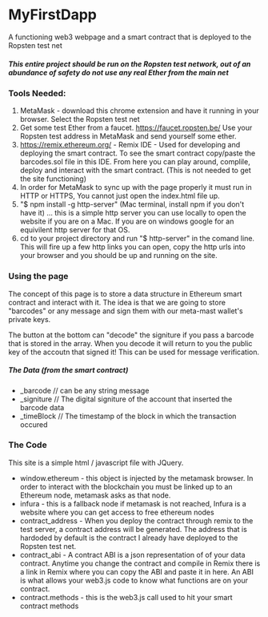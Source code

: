 # MyFirstDapp
A functioning web3 webpage and a smart contract that is deployed to the Ropsten test net

##### This entire project should be run on the Ropsten test network, out of an abundance of safety do not use any real Ether from the main net

### Tools Needed: 
1. MetaMask - download this chrome extension and have it running in your browser. Select the Ropsten test net
2. Get some test Ether from a faucet. https://faucet.ropsten.be/ Use your Ropsten test address in MetaMask and send yourself some ether.
3. https://remix.ethereum.org/ - Remix IDE - Used for developing and deploying the smart contract. To see the smart contract copy/paste the barcodes.sol file in this IDE. From here you can play around, complile, deploy and interact with the smart contract. (This is not needed to get the site functioning)
4. In order for MetaMask to sync up with the page properly it must run in HTTP or HTTPS, You cannot just open the index.html file up. 
5. "$ npm install -g http-server" (Mac terminal, install npm if you don't have it)  ... this is a simple http server you can use locally to open the website if you are on a Mac. If you are on windows google for an equivilent http server for that OS. 
6. cd to your project directory and run "$ http-server" in the comand line. This will fire up a few http links you can open, copy the http urls into your browser and you should be up and running on the site. 

### Using the page 
The concept of this page is to store a data structure in Ethereum smart contract and interact with it. The idea is that we are going to store "barcodes" or any message and sign them with our meta-mast wallet's private keys.

The button at the bottom can "decode" the signiture if you pass a barcode that is stored in the array. When you decode it will return to you the public key of the accoutn that signed it! This can be used for message verification. 



##### The Data (from the smart contract)
- _barcode // can be any string message 
- _signiture // The digital signiture of the account that inserted the barcode data 
- _timeBlock // The timestamp of the block in which the transaction occured

### The Code
This site is a simple html / javascript file with JQuery. 
- window.ethereum - this object is injected by the metamask browser. In order to interact with the blockchain you must be linked up to an Ethereum node, metamask asks as that node. 
- infura - this is a fallback node if metamask is not reached, Infura is a website where you can get access to free ethereum nodes
- contract_address - When you deploy the contract through remix to the test server, a contract address will be generated. The address that is hardoded by default is the contract I already have deployed to the Ropsten test net. 
- contract_abi - A contract ABI is a json representation of of your data contract. Anytime you change the contract and compile in Remix there is a link in Remix where you can copy the ABI and paste it in here. An ABI is what allows your web3.js code to know what functions are on your contract. 
- contract.methods - this is the web3.js call used to hit your smart contract methods 
